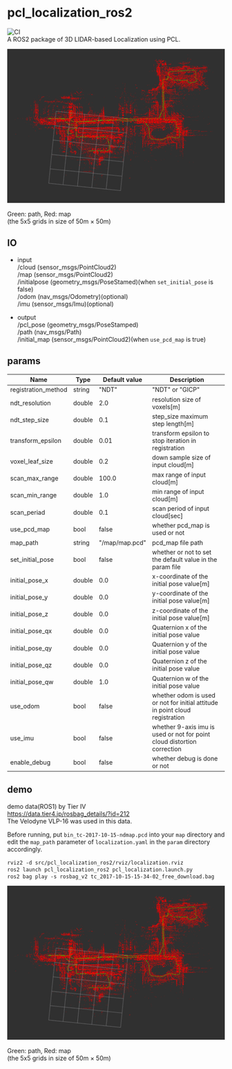 # pcl_localization_ros2
![CI](https://github.com/rsasaki0109/pcl_localization_ros2/workflows/CI/badge.svg)  
A ROS2 package of 3D LIDAR-based Localization using PCL.

<img src="./images/path.png" width="640px">

Green: path, Red: map  
(the 5x5 grids in size of 50m × 50m)

## IO
- input  
/cloud  (sensor_msgs/PointCloud2)  
/map  (sensor_msgs/PointCloud2)  
/initialpose (geometry_msgs/PoseStamed)(when `set_initial_pose` is false)  
/odom (nav_msgs/Odometry)(optional)   
/imu  (sensor_msgs/Imu)(optional)  

- output  
/pcl_pose (geometry_msgs/PoseStamped)  
/path (nav_msgs/Path)  
/initial_map (sensor_msgs/PointCloud2)(when `use_pcd_map` is true)  

## params

|Name|Type|Default value|Description|
|---|---|---|---|
|registration_method|string|"NDT"|"NDT" or "GICP"|
|ndt_resolution|double|2.0|resolution size of voxels[m]|
|ndt_step_size|double|0.1|step_size maximum step length[m]|
|transform_epsilon|double|0.01|transform epsilon to stop iteration in registration|
|voxel_leaf_size|double|0.2|down sample size of input cloud[m]|
|scan_max_range|double|100.0|max range of input cloud[m]|
|scan_min_range|double|1.0|min range of input cloud[m]|
|scan_periad|double|0.1|scan period of input cloud[sec]|
|use_pcd_map|bool|false|whether pcd_map is used or not|
|map_path|string|"/map/map.pcd"|pcd_map file path|
|set_initial_pose|bool|false|whether or not to set the default value in the param file|
|initial_pose_x|double|0.0|x-coordinate of the initial pose value[m]|
|initial_pose_y|double|0.0|y-coordinate of the initial pose value[m]|
|initial_pose_z|double|0.0|z-coordinate of the initial pose value[m]|
|initial_pose_qx|double|0.0|Quaternion x of the initial pose value|
|initial_pose_qy|double|0.0|Quaternion y of the initial pose value|
|initial_pose_qz|double|0.0|Quaternion z of the initial pose value|
|initial_pose_qw|double|1.0|Quaternion w of the initial pose value|
|use_odom|bool|false|whether odom is used or not for initial attitude in point cloud registration|
|use_imu|bool|false|whether 9-axis imu is used or not for point cloud distortion correction|
|enable_debug|bool|false|whether debug is done or not|

## demo

demo data(ROS1) by Tier IV  
https://data.tier4.jp/rosbag_details/?id=212  
The Velodyne VLP-16 was used in this data.

Before running, put `bin_tc-2017-10-15-ndmap.pcd` into your `map` directory and  
edit the `map_path` parameter of `localization.yaml` in the `param` directory accordingly.
```
rviz2 -d src/pcl_localization_ros2/rviz/localization.rviz
ros2 launch pcl_localization_ros2 pcl_localization.launch.py
ros2 bag play -s rosbag_v2 tc_2017-10-15-15-34-02_free_download.bag
```

<img src="./images/path.png" width="640px">

Green: path, Red: map  
(the 5x5 grids in size of 50m × 50m)